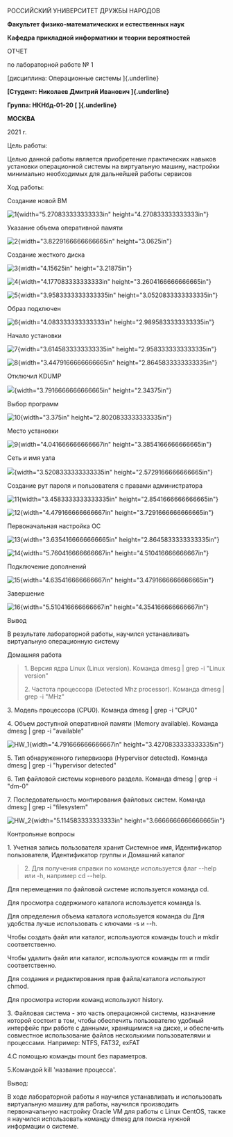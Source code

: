 РОССИЙСКИЙ УНИВЕРСИТЕТ ДРУЖБЫ НАРОДОВ

**Факультет физико-математических и естественных наук**

**Кафедра прикладной информатики и теории вероятностей**

ОТЧЕТ

по лабораторной работе № 1

[дисциплина: Операционные системы ]{.underline}

**[Студент: Николаев Дмитрий Иванович ]{.underline}**

**Группа: НКНбд-01-20 [ ]{.underline}**

**МОСКВА**

2021 г.

Цель работы:

Целью данной работы является приобретение практических навыков установки
операционной системы на виртуальную машину, настройки минимально
необходимых для дальнейшей работы сервисов

Ход работы:

Создание новой ВМ

![1](DIR/media/image1.jpeg){width="5.270833333333333in"
height="4.270833333333333in"}

Указание объема оперативной памяти

![2](DIR/media/image2.jpeg){width="3.8229166666666665in"
height="3.0625in"}

Создание жесткого диска

![3](DIR/media/image3.jpeg){width="4.15625in" height="3.21875in"}

![4](DIR/media/image4.jpeg){width="4.177083333333333in"
height="3.2604166666666665in"}

![5](DIR/media/image5.jpeg){width="3.9583333333333335in"
height="3.0520833333333335in"}

Образ подключен

![6](DIR/media/image6.jpeg){width="4.083333333333333in"
height="2.9895833333333335in"}

Начало установки

![7](DIR/media/image7.jpeg){width="3.6145833333333335in"
height="2.9583333333333335in"}

![8](DIR/media/image8.jpeg){width="3.4479166666666665in"
height="2.8645833333333335in"}

Отключил KDUMP

![](DIR/media/image9.png){width="3.7916666666666665in"
height="2.34375in"}

Выбор программ

![10](DIR/media/image10.jpeg){width="3.375in"
height="2.8020833333333335in"}

Место установки

![9](DIR/media/image11.jpeg){width="4.041666666666667in"
height="3.3854166666666665in"}

Сеть и имя узла

![](DIR/media/image12.png){width="3.5208333333333335in"
height="2.5729166666666665in"}

Создание рут пароля и пользователя с правами администратора

![11](DIR/media/image13.jpeg){width="3.4583333333333335in"
height="2.8541666666666665in"}

![12](DIR/media/image14.jpeg){width="4.479166666666667in"
height="3.7291666666666665in"}

Первоначальная настройка ОС

![13](DIR/media/image15.jpeg){width="3.6354166666666665in"
height="2.8645833333333335in"}

![14](DIR/media/image16.jpeg){width="5.760416666666667in"
height="4.510416666666667in"}

Подключение дополнений

![15](DIR/media/image17.jpeg){width="4.635416666666667in"
height="3.4791666666666665in"}

Завершение

![16](DIR/media/image18.jpeg){width="5.510416666666667in"
height="4.354166666666667in"}

Вывод

В результате лабораторной работы, научился устанавливать виртуальную
операционную систему

Домашняя работа

> 1\. Версия ядра Linux (Linux version). Команда dmesg \| grep -i "Linux
> version"
>
> 2\. Частота процессора (Detected Mhz processor). Команда dmesg \| grep -i
> "MHz"

3\. Модель процессора (CPU0). Команда dmesg \| grep -i "CPU0"

4\. Объем доступной оперативной памяти (Memory available). Команда dmesg
\| grep -i "available"

![HW\_1](DIR/media/image19.png){width="4.791666666666667in"
height="3.4270833333333335in"}

5\. Тип обнаруженного гипервизора (Hypervisor detected). Команда dmesg \|
grep -i "hypervisor detected"

6\. Тип файловой системы корневого раздела. Команда dmesg \| grep -i
"dm-0"

7\. Последовательность монтирования файловых систем. Команда dmesg \|
grep -i "filesystem"

![HW\_2](DIR/media/image20.png){width="5.114583333333333in"
height="3.6666666666666665in"}

Контрольные вопросы

1\. Учетная запись пользователя хранит Системное имя, Идентификатор
пользователя, Идентификатор группы и Домашний каталог

> 2\. Для получения справки по команде используется флаг \--help или -h,
> например cd \--help.

Для перемещения по файловой системе используется команда cd.

Для просмотра содержимого каталога используется команда ls.

Для определения объема каталога используется команда du Для удобства
лучше использовать с ключами -s и --h.

Чтобы создать файл или каталог, используются команды touch и mkdir
соответственно.

Чтобы удалить файл или каталог, используются команды rm и rmdir
соответственно.

Для создания и редактирования прав файла/каталога используют chmod.

Для просмотра истории команд используют history.

3\. Файловая система - это часть операционной системы, назначение которой
состоит в том, чтобы обеспечить пользователю удобный интерфейс при
работе с данными, хранящимися на диске, и обеспечить совместное
использование файлов несколькими пользователями и процессами. Например:
NTFS, FAT32, exFAT

4.С помощью команды mount без параметров.

5.Командой kill 'название процесса'.

Вывод:

В ходе лабораторной работы я научился устанавливать и использовать
виртуальную машину для работы, научился производить первоначальную
настройку Oracle VM для работы с Linux CentOS, также я научился
использовать команду dmesg для поиска нужной информации о системе.
